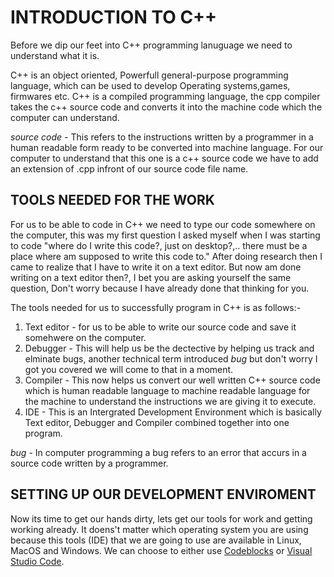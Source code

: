 # INTRODUCTION TO C++

Before we dip our feet into C++ programming lanuguage we need to understand what it is.

C++ is an object oriented, Powerfull general-purpose programming language, which can be used to develop Operating systems,games, firmwares etc.
C++ is a compiled programming language, the cpp compiler takes the c++ source code and converts it into the machine code which the computer can understand.

*source code* - This refers to the instructions written by a programmer in a human readable form ready to be converted into machine language.
For our computer to understand that this one is a c++ source code we have to add an extension of .cpp infront of our source code file name.


## TOOLS NEEDED FOR THE WORK

For us to be able to code in C++ we need to type our code somewhere on the computer, this was my first question I asked myself when I was starting to code "where do I write this code?, just on desktop?,.. there must be a place where am supposed to write this code to." After doing research then I came to realize that I have to write it on a text editor. But now am done writing on a text editor then?, I bet you are asking yourself the same question, Don't worry because I have already done that thinking for you.

The tools needed for us to successfully program in C++ is as follows:-
1. Text editor - for us to be able to write our source code and save it somehwere on the computer.
2. Debugger - This will help us be the dectective by helping us track and elminate bugs, another technical term introduced *bug* but don't worry I got you covered we will come to that in a moment.
3. Compiler - This now helps us convert our well written C++ source code which is human readable language to machine readable language for the machine to understand the instructions we are giving it to execute.
4. IDE - This is an Intergrated Development Environment which is basically Text editor, Debugger and Compiler combined together into one program.

*bug* - In computer programming a bug refers to an error that accurs in a source code written by a programmer.

## SETTING UP OUR DEVELOPMENT ENVIROMENT

Now its time to get our hands dirty, lets get our tools for work and getting working already.
It doens't matter which operating system you are using because this tools (IDE) that we are going to use are available in Linux, MacOS and Windows.
We can choose to either use [Codeblocks](https://www.codeblocks.org/downloads/binaries/) or [Visual Studio Code](https://code.visualstudio.com/docs/cpp/config-mingw).



